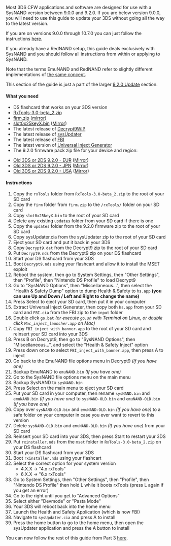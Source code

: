 Most 3DS CFW applications and software are designed for use with a SysNAND version between 9.0.0 and 9.2.0. If you are below version 9.0.0, you will need to use this guide to update your 3DS without going all the way to the latest version.    

If you are on versions 9.0.0 through 10.7.0 you can just follow the instructions [here](https://github.com/Plailect/Guide/wiki/Get-Started).

If you already have a RedNAND setup, this guide deals exclusively with SysNAND and you should follow all instructions from within or applying to SysNAND.

Note that the terms EmuNAND and RedNAND refer to slightly different implementations of [the same concept](http://3dbrew.org/wiki/NAND_Redirection).

This section of the guide is just a part of the larger [9.2.0 Update](https://github.com/Plailect/Guide/wiki/9.2.0-Update) section.

#### What you need

* DS flashcard that works on your 3DS version
* [RxTools-3.0-beta_2.zip](https://github.com/roxas75/rxTools/releases/download/3.0-beta_2/RxTools-3.0-beta_2.zip)
* [firm.zip](https://mega.nz/#!0tsBlDRa!h-Q1fODAUVWPlptA0hCh_C7fC6KI5KyuPbN2jPDxBU4) ([mirror](https://drive.google.com/open?id=0BzPfvjeuhqoDajMtZ1BxbjFCVEk))
* [slot0x25keyX.bin](https://mega.nz/#!BoFyzbzT!95N9tJXAi8BfPUzlbwuZC8r8S6Sq6oy-UfuAZz3LhHo) ([Mirror](https://drive.google.com/file/d/0BzPfvjeuhqoDZ1VNUHpQd2owUlE/view?usp=sharing))
* The latest release of [Decrypt9WIP](https://github.com/d0k3/Decrypt9WIP/releases/)
* The latest release of [sysUpdater](https://github.com/profi200/sysUpdater/releases/)
* The latest release of [FBI](https://github.com/Steveice10/FBI/releases/)
* The latest version of [Universal Inject Generator](https://github.com/d0k3/Universal-Inject-Generator/archive/master.zip)
* The 9.2.0 firmware pack zip file for your device and region:
 +    [Old 3DS or 2DS 9.2.0 - EUR](https://mega.nz/#!xh0wCRYQ!AaxVlej5jG4YPthojiI403alEtYfrkqq4FfdTy10EcU
) ([Mirror](https://drive.google.com/file/d/0BzPfvjeuhqoDT0oxaGxPSmJ5Rlk/view?usp=sharing))    
 +    [Old 3DS or 2DS 9.2.0 - JPN](https://mega.nz/#!dxMUgTDL!sWvpVP4yWL_H66sOMG9VCJh3xMGG0_GgaX22gTpRE24
) ([Mirror](https://drive.google.com/file/d/0BzPfvjeuhqoDNnNrXzh4UlFPNzQ/view?usp=sharing))    
 +    [Old 3DS or 2DS 9.2.0 - USA](https://mega.nz/#!VsMTFDIR!-TfpWoCcCNEky-EfWHFDb1Cf6Ob0VJL0oF01J2YD2Cs) ([Mirror](https://drive.google.com/file/d/0BzPfvjeuhqoDRVY4YWVsMjVqTkU/view?usp=sharing))    


#### Instructions

1. Copy the `rxTools` folder from `RxTools-3.0-beta_2.zip` to the root of your SD card
2. Copy the `firm` folder from `firm.zip` to the `/rxTools/` folder on your SD card
2. Copy `slot0x25keyX.bin` to the root of your SD card
3. Delete any existing `updates` folder from your SD card if there is one
4. Copy the `updates` folder from the 9.2.0 firmware zip to the root of your SD card
5. Copy sysUpdater.cia from the sysUpdater zip to the root of your SD card
6. Eject your SD card and put it back in your 3DS
8. Copy `Decrypt9.dat` from the Decrypt9 zip to the root of your SD card
8. Put `Decrypt9.nds` from the Decrypt9 zip on your DS flashcard
9. Start your DS flashcard from your 3DS
10. Boot `Decrypt9.nds` using your flashcart and allow it to install the MSET exploit
11. Reboot the system, then go to System Settings, then "Other Settings", then "Profile", then "Nintendo DS Profile" to load Decrypt9
10. Go to "SysNAND Options", then "Miscellaneous...", then select the "Health & Safety Dump" option to dump Health & Safety to `hs.app` **(you can use Up and Down / Left and Right to change the name)**
12. Press Select to eject your SD card, then put it in your computer
13. Extract Universal Inject Generater, then copy both `hs.app` from your SD card and `FBI.cia` from the FBI zip to the `input` folder
14. Double click `go.bat` *(or  execute `go.sh` with Terminal on Linux, or double click `Mac_inject_launcher.app` on Mac)*
15. Copy `FBI_inject_with_banner.app` to the root of your SD card and reinsert your SD card into your 3DS
16. Press B on Decrypt9, then go to "SysNAND Options", then "Miscellaneous...", and select the "Health & Safety Inject" option
17. Press down once to select `FBI_inject_with_banner.app`, then press A to inject
18. Go back to the EmuNAND file options menu in Decrypt9 *(If you have one)*
19. Backup EmuNAND to `emuNAND.bin` *(If you have one)*
19. Go to the SysNAND file options menu on the main menu
29. Backup SysNAND to `sysNAND.bin`
7. Press Select on the main menu to eject your SD card
8. Put your SD card in your computer, then rename `sysNAND.bin` and `emuNAND.bin` *(If you have one)* to `sysNAND-OLD.bin` and `emuNAND-OLD.bin` *(If you have one)*
9. Copy over `sysNAND-OLD.bin` and `emuNAND-OLD.bin` *(If you have one)* to a safe folder on your computer in case you ever want to revert to this version
10. Delete `sysNAND-OLD.bin` and `emuNAND-OLD.bin` *(If you have one)* from your SD card
18. Reinsert your SD card into your 3DS, then press Start to restart your 3DS
7. Put `rxinstaller.nds` from the `mset` folder in `RxTools-3.0-beta_2.zip` on your DS flashcard
9. Start your DS flashcard from your 3DS
10. Boot `rxinstaller.nds` using your flashcart
10. Select the correct option for your system version
    + 4.X.X -> "4.x rxTools"
    + 6.X.X -> "6.x rxTools"
11. Go to System Settings, then "Other Settings", then "Profile", then "Nintendo DS Profile" then hold L while it boots rxTools (press L again if you get an error)
12. Go to the right until you get to "Advanced Options"
13. Select either "Devmode" or "Pasta Mode"
14. Your 3DS will reboot back into the home menu
25. Launch the Health and Safety Application (which is now FBI)
26. Navigate to `sysUpdater.cia` and press A to install
28. Press the home button to go to the home menu, then open the sysUpdater application and press the A button to install

You can now follow the rest of this guide from Part 3 [here](https://github.com/Plailect/Guide/wiki/Part-3-(RedNAND)).
